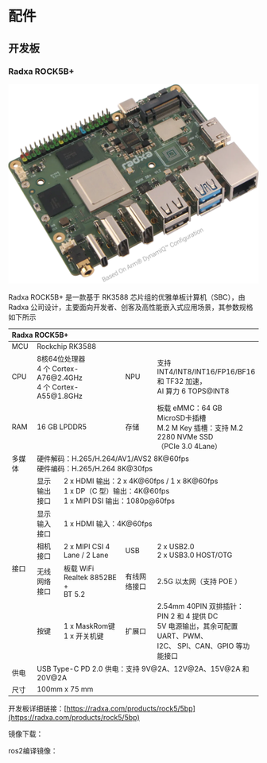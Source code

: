 # 配件
## 开发板
### Radxa ROCK5B+
![图片alt](../image/development_board.png)

Radxa ROCK5B+ 是一款基于 RK3588 芯片组的优雅单板计算机（SBC），由 Radxa 公司设计，主要面向开发者、创客及高性能嵌入式应用场景，其参数规格如下所示  

<div class="wy-table-responsive">
    <table class="docutils align-default">
        <thead>
            <tr class="row-odd" align="left">
                <th class="head" colspan=5>Radxa ROCK5B+</th>
            </tr>
        </thead>
        <tbody>
            <tr class="row-even">
                <td>MCU</td>
                <td colspan=4>Rockchip RK3588</td>
            </tr>
            <tr class="row-odd">
                <td>CPU</td>
                <td colspan=2>8核64位处理器<br>4 个 Cortex-A76@2.4GHz<br>4 个 Cortex-A55@1.8GHz</td>
                <td>NPU</td>
                <td>支持 INT4/INT8/INT16/FP16/BF16 和 TF32 加速，<br>AI 算力 6 TOPS@INT8</td>
            </tr>
            <tr class="row-even">
                <td>RAM</td>
                <td colspan=2>16 GB LPDDR5</td>
                <td>存储</td>
                <td>板载 eMMC：64 GB<br>MicroSD卡插槽<br>M.2 M Key 插槽：支持 M.2 2280 NVMe SSD<br>（PCIe 3.0 4Lane）</td>
            </tr>
            <tr class="row-odd">
                <td>多媒体</td>
                <td colspan=4>硬件解码：H.265/H.264/AV1/AVS2 8K@60fps<br>硬件编码：H.265/H.264 8K@30fps</td>
            </tr>
            <tr class="row-even">
                <td rowspan=5>接口</td>
                <td>显示输出接口</td>
                <td colspan=3>2 x HDMI 输出：2 x 4K@60fps / 1 x 8K@60fps<br>1 x DP（C 型）输出：4K@60fps<br>1 x MIPI DSI 输出：1080p@60fps</td>
            </tr>
            <tr class="row-odd">
                <td style="border-left-width: 1px;">显示输入接口</td>
                <td colspan=3>1 x HDMI 输入：4K@60fps</td>
            </tr>
            <tr class="row-even">
                <td style="border-left-width: 1px;">相机接口</td>
                <td>2 x MIPI CSI 4 Lane / 2 Lane</td>
                <td>USB</td>
                <td>2 x USB2.0<br>2 x USB3.0 HOST/OTG</td>
            </tr>
            <tr class="row-odd">
                <td style="border-left-width: 1px;">无线网络接口</td>
                <td>板载 WiFi Realtek 8852BE + <br>BT 5.2</td>
                <td>有线网络接口</td>
                <td>2.5G 以太网（支持 POE ）</td>
            </tr>
             <tr class="row-even">
                <td style="border-left-width: 1px;">按键</td>
                <td>1 x MaskRom键<br>1 x 开关机键</td>
                <td>扩展口</td>
                <td width="10%">2.54mm 40PIN 双排插针：PIN 2 和 4 提供 DC<br>5V 电源输出，其余可配置 UART、PWM、<br>I2C、 SPI、CAN、GPIO 等功能接口</td>
            </tr>
            <tr class="row-odd">
                <td>供电</td>
                <td colspan=4>USB Type-C PD 2.0 供电：支持 9V@2A、12V@2A、15V@2A 和 20V@2A</td>
            </tr>
            <tr class="row-even">
                <td>尺寸</td>
                <td colspan=4>100mm x 75 mm</td>
            </tr>
        </tbody>
    </table>
</div>


开发板详细链接：[https://radxa.com/products/rock5/5bp](https://radxa.com/products/rock5/5bp)  

镜像下载：  

ros2编译镜像：